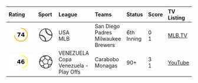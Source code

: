 | Rating                                                                                                                                 | Sport                                                                                                            | League                                  | Teams                                 | Status     | Score   | TV Listing                                                                                            |
|:---------------------------------------------------------------------------------------------------------------------------------------|:-----------------------------------------------------------------------------------------------------------------|:----------------------------------------|:--------------------------------------|:-----------|:--------|:------------------------------------------------------------------------------------------------------|
| <img src="https://raw.githubusercontent.com/BlakeDuncan25/Donut-SVG-Ratings/bac4e4a278175106499642192132b1786a9aec38/74.svg" alt="74"> | <img src="https://raw.githubusercontent.com/BlakeDuncan25/Donut-SVG-Ratings/master/baseball.png" alt="Baseball"> | USA<br>MLB                              | San Diego Padres<br>Milwaukee Brewers | 6th Inning | 0<br>1  | <a href="https://www.mlb.com/live-stream-games">MLB.TV</a>                                            |
| <img src="https://raw.githubusercontent.com/BlakeDuncan25/Donut-SVG-Ratings/bac4e4a278175106499642192132b1786a9aec38/46.svg" alt="46"> | <img src="https://raw.githubusercontent.com/BlakeDuncan25/Donut-SVG-Ratings/master/soccer.png" alt="Soccer">     | VENEZUELA<br>Copa Venezuela - Play Offs | Carabobo<br>Monagas                   | 90+        | 3<br>1  | <a href="https://www.youtube.com/results?search_query=copa+venezuela&sp=EgJAAQ%253D%253D">YouTube</a> |